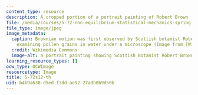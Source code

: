 ```yaml
---
content_type: resource
description: A cropped portion of a portrait painting of Robert Brown
file: /media/courses/5-72-non-equilibrium-statistical-mechanics-spring-2012/b4b9a638d5edf3ddae9227adb0b9d50b_5-72s12-th.jpg
file_type: image/jpeg
image_metadata:
  caption: Brownian motion was first observed by Scottish botanist Robert Brown, while
    examining pollen grains in water under a microscope (Image from [Wikimedia Commons](http://commons.wikimedia.org/wiki/File:Robert_brown_botaniker.jpg)).
  credit: Wikimedia Commons
  image-alt: a portrait painting showing Scottish Botanist Robert Brown
learning_resource_types: []
ocw_type: OCWImage
resourcetype: Image
title: 5-72s12-th
uid: b4b9a638-d5ed-f3dd-ae92-27adb0b9d50b
---
```

